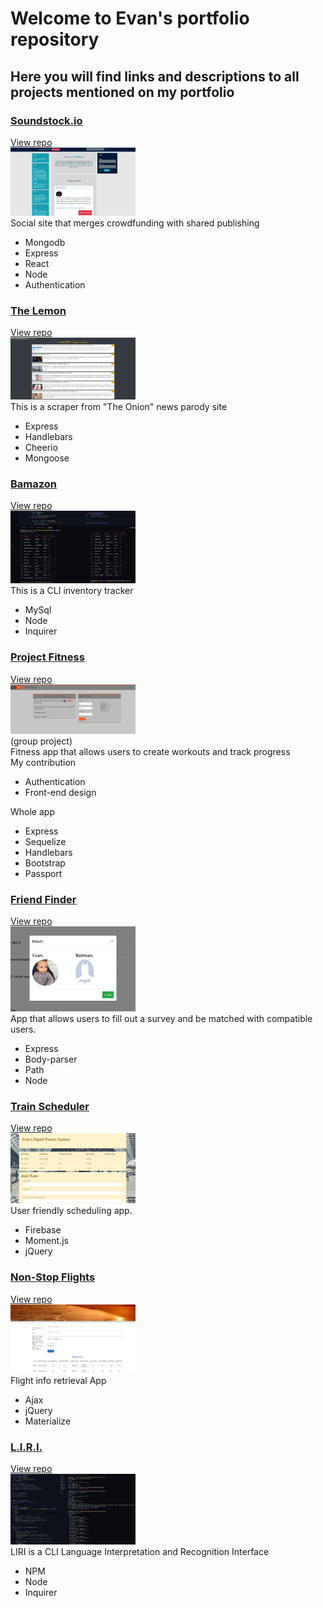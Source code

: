 # Welcome to Evan's portfolio repository
## Here you will find links and descriptions to all projects mentioned on my portfolio

### [Soundstock.io](soundstock.io)
[View repo](https://github.com/EwilsonS/EvanSoundStock)
<br />
<img src="./assets/images/soundstock.JPG" width="200px">
<br />
Social site that merges crowdfunding with shared publishing
* Mongodb
* Express
* React
* Node
* Authentication


### [The Lemon](https://obscure-depths-38268.herokuapp.com/)
[View repo](https://github.com/EwilsonS/NewScraper)
<br />
<img src="./assets/images/scraper2.JPG" width="200px">
<br />
This is a scraper from "The Onion" news parody site
* Express
* Handlebars
* Cheerio
* Mongoose


### [Bamazon](https://drive.google.com/file/d/1WMO-x6bv7JJrClQ45qPYgaYJnRoshzBE/preview)
[View repo](https://github.com/EwilsonS/bamazon)
<br />
<img src="./assets/images/bamazon.JPG" width="200px">
<br />
 This is a CLI inventory tracker
* MySql
* Node
* Inquirer


### [Project Fitness](https://young-hamlet-41284.herokuapp.com/)
[View repo](https://github.com/EwilsonS/Project2)
<br />
<img src="./assets/images/fitness.JPG" width="200px">
<br />
(group project)
<br />
Fitness app that allows users to create workouts and track progress
<br />
My contribution
* Authentication
* Front-end design

Whole app
* Express
* Sequelize
* Handlebars
* Bootstrap
* Passport


### [Friend Finder](https://rocky-sands-70274.herokuapp.com)
[View repo](https://github.com/EwilsonS/friend_finder)
<br />
<img src="./assets/images/friend.JPG" width="200px">
<br />
App that allows users to fill out a survey and be matched with compatible users.
* Express
* Body-parser
* Path
* Node


### [Train Scheduler](TrainDatabase/index.html)
[View repo](https://github.com/EwilsonS/ewilsons.github.io/tree/master/TrainDatabase)
<br />
<img src="./assets/images/Train.JPG" width="200px">
<br />
User friendly scheduling app.
* Firebase
* Moment.js
* jQuery


### [Non-Stop Flights](EvansTravels/index.html)
[View repo](https://github.com/EwilsonS/ewilsons.github.io/tree/master/EvansTravels)
<br />
<img src="./assets/images/Travel.JPG" width="200px">
<br />
Flight info retrieval App
* Ajax
* jQuery
* Materialize


### [L.I.R.I.](https://drive.google.com/file/d/19i75RcGe1XM1sYTHVPXZGUzNYzXhfw7E/preview)
[View repo](https://github.com/EwilsonS/liri-node-app)
<br />
<img src="./assets/images/liri.JPG" width="200px">
<br />
LIRI is a CLI Language Interpretation and Recognition Interface
* NPM
* Node
* Inquirer
